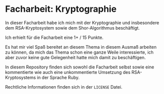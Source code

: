# Facharbeit: Kryptographie

In dieser Facharbeit habe ich mich mit der Kryptographie und insbesondere dem RSA-Kryptosystem sowie dem Shor-Algorithmus beschäftigt.

Ich erhielt für die Facharbeit eine 1+ / 15 Punkte.

Es hat mir viel Spaß bereitet an diesem Thema in diesem Ausmaß arbeiten zu können, da mich das Thema schon eine ganze Weile interessierte, ich aber zuvor keine gute Gelegenheit hatte mich damit zu beschäftigen.

In diesem Repository finden sich sowohl die Facharbeit selbst sowie eine kommentierte wie auch eine unkommentierte Umsetzung des RSA-Kryptosystems in der Sprache Ruby.

Rechtliche Informationen finden sich in der `LICENSE` Datei.
